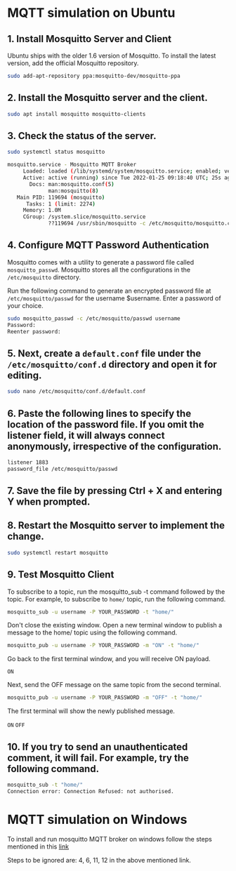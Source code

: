 # MQTT simulation on Ubuntu

## 1. Install Mosquitto Server and Client

Ubuntu ships with the older 1.6 version of Mosquitto. To install the latest version, add the official Mosquitto repository.

```sh
sudo add-apt-repository ppa:mosquitto-dev/mosquitto-ppa
```

## 2. Install the Mosquitto server and the client.

```sh
sudo apt install mosquitto mosquitto-clients
```

## 3. Check the status of the server.

```sh
sudo systemctl status mosquitto

mosquitto.service - Mosquitto MQTT Broker
     Loaded: loaded (/lib/systemd/system/mosquitto.service; enabled; vendor preset: enabled)
     Active: active (running) since Tue 2022-01-25 09:18:40 UTC; 25s ago
       Docs: man:mosquitto.conf(5)
             man:mosquitto(8)
   Main PID: 119694 (mosquitto)
      Tasks: 1 (limit: 2274)
     Memory: 1.0M
     CGroup: /system.slice/mosquitto.service
             ??119694 /usr/sbin/mosquitto -c /etc/mosquitto/mosquitto.conf
```

## 4. Configure MQTT Password Authentication

Mosquitto comes with a utility to generate a password file called ```mosquitto_passwd```. Mosquitto stores all the configurations in the ```/etc/mosquitto``` directory.

Run the following command to generate an encrypted password file at ```/etc/mosquitto/passwd``` for the username $username. Enter a password of your choice.

```sh
sudo mosquitto_passwd -c /etc/mosquitto/passwd username
Password:
Reenter password:
```

## 5. Next, create a ```default.conf``` file under the ```/etc/mosquitto/conf.d``` directory and open it for editing.

```sh
sudo nano /etc/mosquitto/conf.d/default.conf
```

## 6. Paste the following lines to specify the location of the password file. If you omit the listener field, it will always connect anonymously, irrespective of the configuration.

```sh
listener 1883
password_file /etc/mosquitto/passwd
```

## 7. Save the file by pressing Ctrl + X and entering Y when prompted.

## 8. Restart the Mosquitto server to implement the change.

```sh
sudo systemctl restart mosquitto
```

## 9. Test Mosquitto Client

To subscribe to a topic, run the mosquitto_sub -t command followed by the topic. For example, to subscribe to ```home/``` topic, run the following command.

```sh
mosquitto_sub -u username -P YOUR_PASSWORD -t "home/"
```

Don't close the existing window. Open a new terminal window to publish a message to the home/ topic using the following command.

```sh
mosquitto_pub -u username -P YOUR_PASSWORD -m "ON" -t "home/"
```

Go back to the first terminal window, and you will receive ON payload.

```ON```

Next, send the OFF message on the same topic from the second terminal.

```sh
mosquitto_pub -u username -P YOUR_PASSWORD -m "OFF" -t "home/"
```
The first terminal will show the newly published message.

```ON```
```OFF```

## 10. If you try to send an unauthenticated comment, it will fail. For example, try the following command.

```sh
mosquitto_sub -t "home/"
Connection error: Connection Refused: not authorised.
```

# MQTT simulation on Windows

To install and run mosquitto MQTT broker on windows follow the steps mentioned in this [link](https://cedalo.com/blog/how-to-install-mosquitto-mqtt-broker-on-windows/)

Steps to be ignored are: 4, 6, 11, 12 in the above mentioned link.
